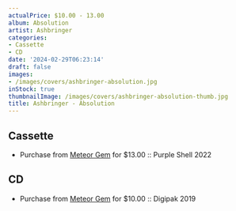 ```yaml
---
actualPrice: $10.00 - 13.00
album: Absolution
artist: Ashbringer
categories:
- Cassette
- CD
date: '2024-02-29T06:23:14'
draft: false
images:
- /images/covers/ashbringer-absolution.jpg
inStock: true
thumbnailImage: /images/covers/ashbringer-absolution-thumb.jpg
title: Ashbringer - Absolution
---
```


## Cassette
* Purchase from [Meteor Gem](https://meteor-gem.com/products/ashbringer-absolution-cassette) for $13.00 :: Purple Shell 2022
## CD
* Purchase from [Meteor Gem](https://meteor-gem.com/products/ashbringer-absolution-cd) for $10.00 :: Digipak 2019
